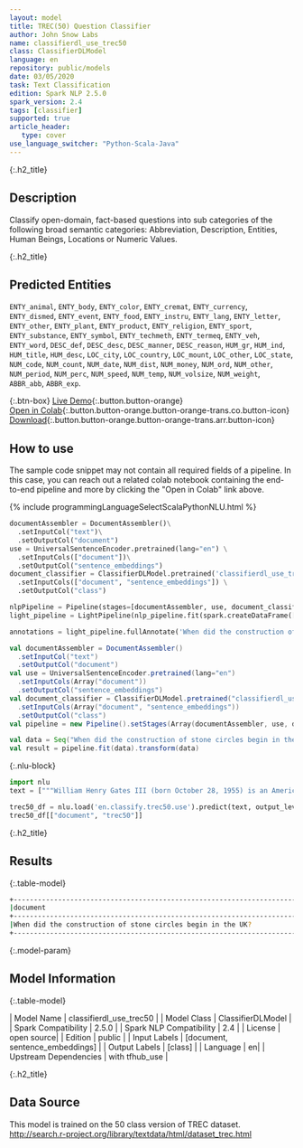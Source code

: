 ```yaml
---
layout: model
title: TREC(50) Question Classifier
author: John Snow Labs
name: classifierdl_use_trec50
class: ClassifierDLModel
language: en
repository: public/models
date: 03/05/2020
task: Text Classification
edition: Spark NLP 2.5.0
spark_version: 2.4
tags: [classifier]
supported: true
article_header:
   type: cover
use_language_switcher: "Python-Scala-Java"
---
```


{:.h2_title}
## Description 
Classify open-domain, fact-based questions into sub categories of the following broad semantic categories: Abbreviation, Description, Entities, Human Beings, Locations or Numeric Values.

{:.h2_title}
## Predicted Entities
``ENTY_animal``, ``ENTY_body``, ``ENTY_color``, ``ENTY_cremat``, ``ENTY_currency``, ``ENTY_dismed``, ``ENTY_event``, ``ENTY_food``, ``ENTY_instru``, ``ENTY_lang``, ``ENTY_letter``, ``ENTY_other``, ``ENTY_plant``, ``ENTY_product``, ``ENTY_religion``,  ``ENTY_sport``, ``ENTY_substance``, ``ENTY_symbol``, ``ENTY_techmeth``, ``ENTY_termeq``, ``ENTY_veh``, ``ENTY_word``, ``DESC_def``, ``DESC_desc``, ``DESC_manner``, ``DESC_reason``, ``HUM_gr``, ``HUM_ind``, ``HUM_title``, ``HUM_desc``,  ``LOC_city``, ``LOC_country``, ``LOC_mount``, ``LOC_other``, ``LOC_state``,  ``NUM_code``, ``NUM_count``, ``NUM_date``, ``NUM_dist``, ``NUM_money``, ``NUM_ord``, ``NUM_other``, ``NUM_period``, ``NUM_perc``, ``NUM_speed``, ``NUM_temp``, ``NUM_volsize``, ``NUM_weight``,  ``ABBR_abb``,  ``ABBR_exp``. 

{:.btn-box}
[Live Demo](https://demo.johnsnowlabs.com/public/CLASSIFICATION_EN_TREC/){:.button.button-orange}<br/>[Open in Colab](https://colab.research.google.com/github/JohnSnowLabs/spark-nlp-workshop/blob/master/tutorials/streamlit_notebooks/CLASSIFICATION_EN_TREC.ipynb){:.button.button-orange.button-orange-trans.co.button-icon}<br/>[Download](https://s3.amazonaws.com/auxdata.johnsnowlabs.com/public/models/classifierdl_use_trec50_en_2.5.0_2.4_1588493558481.zip){:.button.button-orange.button-orange-trans.arr.button-icon}<br/>

## How to use

The sample code snippet may not contain all required fields of a pipeline. In this case, you can reach out a related colab notebook containing the end-to-end pipeline and more by clicking the "Open in Colab" link above.
 
<div class="tabs-box" markdown="1">

{% include programmingLanguageSelectScalaPythonNLU.html %}

```python
documentAssembler = DocumentAssembler()\
  .setInputCol("text")\
  .setOutputCol("document")
use = UniversalSentenceEncoder.pretrained(lang="en") \
  .setInputCols(["document"])\
  .setOutputCol("sentence_embeddings")
document_classifier = ClassifierDLModel.pretrained('classifierdl_use_trec50', 'en') \
  .setInputCols(["document", "sentence_embeddings"]) \
  .setOutputCol("class")

nlpPipeline = Pipeline(stages=[documentAssembler, use, document_classifier])
light_pipeline = LightPipeline(nlp_pipeline.fit(spark.createDataFrame([['']]).toDF("text")))

annotations = light_pipeline.fullAnnotate('When did the construction of stone circles begin in the UK?')
```

```scala
val documentAssembler = DocumentAssembler()
  .setInputCol("text")
  .setOutputCol("document")
val use = UniversalSentenceEncoder.pretrained(lang="en")
  .setInputCols(Array("document"))
  .setOutputCol("sentence_embeddings")
val document_classifier = ClassifierDLModel.pretrained("classifierdl_use_trec50", "en")
  .setInputCols(Array("document", "sentence_embeddings"))
  .setOutputCol("class")
val pipeline = new Pipeline().setStages(Array(documentAssembler, use, document_classifier))

val data = Seq("When did the construction of stone circles begin in the UK?").toDF("text")
val result = pipeline.fit(data).transform(data)
```

{:.nlu-block}
```python
import nlu
text = ["""William Henry Gates III (born October 28, 1955) is an American business magnate, software developer, investor, and philanthropist. He is best known as the co-founder of Microsoft Corporation. During his career at Microsoft, Gates held the positions of chairman, chief executive officer (CEO), president and chief software architect, while also being the largest individual shareholder until May 2014. He is one of the best-known entrepreneurs and pioneers of the microcomputer revolution of the 1970s and 1980s. Born and raised in Seattle, Washington, Gates co-founded Microsoft with childhood friend Paul Allen in 1975, in Albuquerque, New Mexico; it went on to become the world's largest personal computer software company. Gates led the company as chairman and CEO until stepping down as CEO in January 2000, but he remained chairman and became chief software architect. During the late 1990s, Gates had been criticized for his business tactics, which have been considered anti-competitive. This opinion has been upheld by numerous court rulings. In June 2006, Gates announced that he would be transitioning to a part-time role at Microsoft and full-time work at the Bill & Melinda Gates Foundation, the private charitable foundation that he and his wife, Melinda Gates, established in 2000. He gradually transferred his duties to Ray Ozzie and Craig Mundie. He stepped down as chairman of Microsoft in February 2014 and assumed a new post as technology adviser to support the newly appointed CEO Satya Nadella."""]

trec50_df = nlu.load('en.classify.trec50.use').predict(text, output_level = "document")
trec50_df[["document", "trec50"]]
```

</div>


{:.h2_title}
## Results
{:.table-model}
```bash
+------------------------------------------------------------------------------------------------+------------+
|document                                                                                        |class       |
+------------------------------------------------------------------------------------------------+------------+
|When did the construction of stone circles begin in the UK?                                     | NUM_date   |
+------------------------------------------------------------------------------------------------+------------+
```

{:.model-param}
## Model Information
{:.table-model}

| Model Name              | classifierdl_use_trec50  |
| Model Class             | ClassifierDLModel       |
| Spark Compatibility     | 2.5.0 |
| Spark NLP Compatibility | 2.4 |
| License                 | open source|
| Edition                 | public |
| Input Labels            |  [document, sentence_embeddings]     |
| Output Labels           | [class]                              |
| Language                | en|
| Upstream Dependencies   | with tfhub_use |


{:.h2_title}
## Data Source
This model is trained on the 50 class version of TREC dataset. http://search.r-project.org/library/textdata/html/dataset_trec.html
